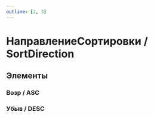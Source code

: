 ```yaml
---
outline: [2, 3]
---
```


# НаправлениеСортировки / SortDirection


## Элементы


### Возр / ASC


### Убыв / DESC

